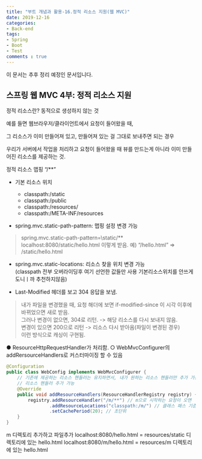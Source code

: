 ```yaml
---
title: "부트 개념과 활용-16.정적 리소스 지원(웹 MVC)"
date: 2019-12-16
categories:
- Back-end
tags:
- Spring 
- Boot
- Test
comments : true
---
```


이 문서는 추후 정리 예정인 문서입니다.

## 스프링 웹 MVC 4부: 정적 리소스 지원

정적 리소스란? 동적으로 생성하지 않는 것      

예를 들면 웹브라우저/클라이언트에서 요청이 들어왔을 때,     

그 리소스가 이미 만들어져 있고, 만들어져 있는 걸 그대로 보내주면 되는 경우

우리가 서버에서 작업을 처리하고 요청이 들어왔을 때 뷰를 만드는게 아니라 이미 만들어진 리소스를 제공하는 것.


정적 리소스 맵핑 “/**”
- 기본 리소스 위치
  - classpath:/static
  - classpath:/public
  - classpath:/resources/
  - classpath:/META-INF/resources
  
- spring.mvc.static-path-pattern: 맵핑 설정 변경 가능
>spring.mvc.static-path-pattern=\static/**
localhost:8080/static/hello.html 이렇게 받음.
예) “/hello.html” => /static/hello.html

- spring.mvc.static-locations: 리소스 찾을 위치 변경 가능           
(classpath 전부 오버라이딩후 여기 선언한 값들만 사용 기본리소스위치를 안쓰게도니ㅣ까 추천하지않음)


- Last-Modified 헤더를 보고 304 응답을 보냄.
>내가 파일을 변경했을 때, 요청 해더에 보면 if-modified-since 이 시각 이후에 바뀌었으면 새로 받음.       
그러나 변경이 없으면, 304로 리턴. -> 해당 리소스를 다시 보내지 않음.      
변경이 있으면 200으로 리턴 -> 리소스 다시 받아옴(파일이 변경된 경우)       
이런 방식으로 캐싱이 구현됨.                 


● ResourceHttpRequestHandler가 처리함.
○ WebMvcConfigurer의 addRersourceHandlers로 커스터마이징 할 수 있음
~~~java
@Configuration
public class WebConfig implements WebMvcConfigurer {
    // 기존에 제공하는 리소스 핸들러는 유지하면서, 내가 원하는 리소스 핸들러만 추가 가능
    // 리소스 핸들러 추가 가능
    @Override
    public void addResourceHandlers(ResourceHandlerRegistry registry) {
        registry.addResourceHandler("/m/**") // m으로 시작하는 요청이 오면
                .addResourceLocations("classpath:/m/") // 클래스 패스 기준으로 m디렉토리 밑에서 제공한다.
                .setCachePeriod(20); // 초단위
    }
}
~~~

m 디렉토리 추가하고 파일추가
localhost:8080/hello.html = resources/static 디렉토리에 있는 hello.html
localhost:8080/m/hello.html = resources/m 디렉토리에 있는 hello.html
